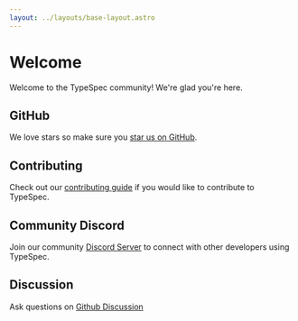 ```yaml
---
layout: ../layouts/base-layout.astro
---
```


# Welcome

Welcome to the TypeSpec community! We're glad you're here.

## GitHub

We love stars so make sure you [star us on GitHub](https://github.com/microsoft/typespec).

## Contributing

Check out our [contributing guide](https://github.com/microsoft/typespec/blob/main/CONTRIBUTING.md) if you would like to contribute to TypeSpec.

## Community Discord

Join our community [Discord Server](https://aka.ms/typespec/discord) to connect with other developers using TypeSpec.

## Discussion

Ask questions on [Github Discussion](https://github.com/microsoft/typespec/discussions)
